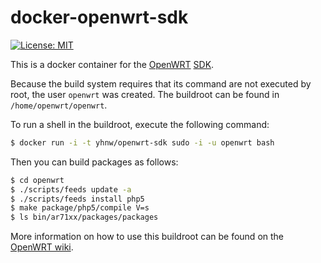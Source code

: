 docker-openwrt-sdk
========================
[![License: MIT](http://img.shields.io/badge/license-MIT-blue.svg?style=flat-square)](https://github.com/hnw/docker-openwrt-sdk/blob/master/LICENSE)


This is a docker container for the [OpenWRT](https://openwrt.org/) [SDK](https://wiki.openwrt.org/doc/howto/obtain.firmware.sdk).

Because the build system requires that its command are not executed by root,
the user `openwrt` was created. The buildroot can be found in
`/home/openwrt/openwrt`.

To run a shell in the buildroot, execute the following command:

```sh
$ docker run -i -t yhnw/openwrt-sdk sudo -i -u openwrt bash
```

Then you can build packages as follows:

```sh
$ cd openwrt
$ ./scripts/feeds update -a
$ ./scripts/feeds install php5
$ make package/php5/compile V=s
$ ls bin/ar71xx/packages/packages
```

More information on how to use this buildroot can be found on the
[OpenWRT wiki](http://wiki.openwrt.org/doc/howto/build).

